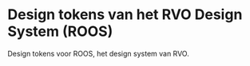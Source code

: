 # Design tokens van het RVO Design System (ROOS)

Design tokens voor ROOS, het design system van RVO.
